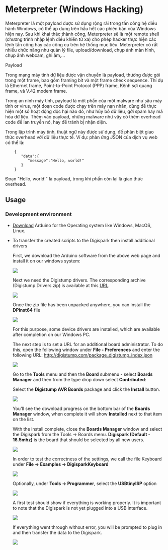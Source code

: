 # Meterpreter (Windows Hacking)
Meterpreter là một payload được sử dụng rộng rãi trong tấn công hệ điều hành Windows, có thể áp dụng trên hầu hết các phiên bản của Windows hiện nay. Sau khi khai thác thành công, Meterpreter sẽ là một remote shell (chương trình nhập lệnh điều khiển từ xa) cho phép hacker thực hiện các lệnh tấn công hay các công cụ trên hệ thống mục tiêu. Meterpreter có rất nhiều chức năng như quản lý file, upload/download, chụp ảnh màn hình, chụp ảnh webcam, ghi âm,... 

Payload

Trong mạng máy tính dữ liệu được vận chuyển là payload, thường được gói trong một frame, bao gồm framing bít và một frame check sequence. Thí dụ là Ethernet frame, Point-to-Point Protocol (PPP) frame, Kênh sợi quang frame, và V.42 modem frame.

Trong an ninh máy tính, payload là một phần của một malware như sâu máy tính or virus, một đoạn code được chạy trên máy nạn nhân, dùng để thực hiện một số hoạt động độc hại nào đó, như hủy bỏ dữ liệu, gởi spam hay mã hóa dữ liệu. Thêm vào payload, những malware như vậy có thêm overhead code để lan truyền nó, hay để tránh bị nhận diện.

Trong lập trình máy tính, thuật ngữ này được sử dụng, để phân biệt giao thức overhead với dữ liệu thực tế. Ví dụ: phản ứng JSON của dịch vụ web có thể là:

```
	{  
	   "data":{  
		  "message":"Hello, world!"
	   }
	}
```

Đoạn "Hello, world!" là payload, trong khi phần còn lại là giao thức overhead.


## Usage
### Development environment
+ [Download](https://www.arduino.cc/en/Main/Software) Arduino for the Operating system like Windows, MacOS, Linux.
+ To transfer the created scripts to the Digispark then install additional drivers
  
  First, we download the Arduino software from the above web page and install it on our windows system:

  ![](https://lh3.googleusercontent.com/odj2U1ZQrqD0mXpMmzRnUz8sdHXRNaIFaKeDKAzboqmRuINsPhK9kauyg5GbwK3PL8E2eTQS1u8MEcdFYbP0_RFnmhhYeprgAuGv-IRE3GnpFXvmxgH_x4NjyJpoP6EKgOocICp-wYOpjVnxTmEgZhCKhvykSKydKFoeD7OkCnbGxq5G-Unsko4QSqxCFPvkgnv94ByGR4mVkItIFKGWLtxZBmj_SvzBEap0UgRg14JEnNTX76lN3_9T-g9LEMmWOMrNNCyoG3O6QP9tdz04KdizNB68qVSQyfkCPlg6PmKKZutRyZ-usyT4x2tT3IGxK0hSVDEyaPh0xQks1jpGNBJokvf-dvZkXL3lSvfxKLjhBpBWwDSwxDAXMJ3TeWVhaCLo7bkVg3hL-_a74j2GeS46cytNnNVRQUURRxKcKSWChDVEeGijhioYnzlRaGDDPJXZmj5tBM73gHQ2m8I2fFmLXituny6q_nJrRvZqKq3yPL2K0jNS1AjwpN1zJDyZd-kMFMD-jypf5FTTykm2GzVOgB6itKL6sjKWW4MwB4KSafb8nW6CFoQQzWTfMjXVVIXPPDAVvXUTizcPpS3V033MfojMgv3o_yH6xyboAEzdWRLtR2HQpChE9MztUm8NbVi_GVFA0ZuxpHv8gywL47bs1rCdQe1n_CGA7pbzrZvbUElFvdOZicoL1jmPnZS0D6qQYCIEFdsk7Pzz=w1024-h341-no)
  
  Next we need the Digistump drivers. The corresponding archive (Digistump.Drivers.zip) is available at this [URL](https://github.com/digistump/DigistumpArduino/releases).

  ![](https://lh3.googleusercontent.com/4JamgKF5LAgKJujv7s1YalKtlG7RgfzAxyA8KynH7D08FRFtFKfk0dLucagdS5-9JPFzaoBH0LeDhy8cO91JsrPG3h2IiXnSKGLUQy4MkiboUyI_HqCEXG4KepFjkRSwvfSI4DYxztM1U0tkd0xSEZWBvLqCAzkpEWAIETzype2bcCHiG9hna3VtcaXy-bM6AnSJgUWsBdSL1VDSwle6XTI10hKhX-psAEfoHbRu8C6XkWRB5pJaO_9tYsD_OH81aUtUYmS2NxOnu5myXm98yccJpoEcPqb_i9sNYQhEc7J9o3CSfXHGtjvE4bqz1Ru7d4hw6EWXAbI3NMZz65qMaPjm8Y2VLnpSKgxw3dXCy70qSHm-ro8EuTH-Ez6DiqdLwMIF4xe1zoLcIcTUkLzOv8OwLYUyeJY0IKHowWSrgtELDvkdIPEVnpAYYH02hfBclwHiTsg5rXRqKaXRgB5nEcpSKu5tdTe5sS8s3KfK1nmv0n2qfj9JHvnrAclxVUSOYjZVk700QIrgxbfzw2eqFIO2NzsImRt40s6GqD_ngVvp4PhJdpaI4Ldgid3vYdRw0OpLZdgp3iU1yJJklgJKOc317J20rLLERDi-vTj413EMa15DfG13obOYXv2DI6OGVZAowrH6TxL7Y52mFgc2HZnjbxjhRpNj1ZLoFx-JRI2vwUxILJUykJvZHMrOqme25A4sOA58al4-WE35=w1003-h606-no)
  
  Once the zip file has been unpacked anywhere, you can install the **DPinst64** file 
  
  ![](https://lh3.googleusercontent.com/239Tk__diAbUZ224zlnYHkFOr1zhSJ0mXUgpZkbawvuB1fi6klzm0gqO64wMx9JaWyb7shZ19urM6pJ4pM3l8HzzSrQvNWJyYUhbcty44oQzxxm_5Q0lPtb8yH9WqYbtxI5czW_d21_14dBS2Z-pGCpMrhCAWVwDCEZD6x9kuUhryH3qbEalof91eiDRL4HQ6FwkDrKFl6IdsM6cEiH_1dsSqssQIBr_B8Rn3eeoqhHXW93URrbcbxUW40Glp58mK4taBYXdeam63f2PGC1Q092PtTuePj01Tav1D8I9Gpd8PSgI9kJzGyQzoGXuXpxhyzyJUzZvXINgL1TBd0gV0IuOYaBplKaUqFVEbTE1L7VqJZYf1qwgtNygKxma10Knb3FTsbC9-BYfiNohHl6K4zTqfmKPlM7QbRgwc9xWfOAeiQpRmtNEJm_Xyl2EvnhHDlPC0rYY3o5Y15o5JwRKivTjq-USO_rGoku4843U5mJhEMr1l9r0xBtow0sqbvmdFhKebkuqBfNUVaFe-EKLXnEgnxfkcH0BY7bx9VKK1ML2BjALtyMrxMqXaxay9rxTsczUEK8RfzJp8jJq2lAH5VEeovjyGsoUhVeTdKiF15v8SG90V8-kiiJVoqmEUy4vwfhVc4dWZKi2guBz5tbUhNlbRFqLdpKTZ4Dj7TIFTRu_fCSKX4RmnoGWnsWcihDYciZMNfd-JyCAcku5=w621-h392-no)
  
  For this purpose, some device drivers are installed, which are available after completion on our Windows PC.
  
  The next step is to set a URL for an additional board administrator. To do this, open the following window under **File - Preferences** and enter the following URL: http://digistump.com/package_digistump_index.json

  ![](https://lh3.googleusercontent.com/1LgNZBzb_481qEJtQFGN0Xwrz6klXFNwTJIkWo_pTpyy4u6meC_fDAaYot9aUoCBKLAg_1Bv8cL2jSkE-iMC2-ZUo1Co1Gxai4gciRHzMjy6Y2VeP87Wu4UFrqE3-usxrsgOsdDrb7R2-YUpIAC9tck9a6sjCZibykLFT-PXL4qQ8eRtSY6R07Xl1z9EZJIVVMc9VoIkQm1nypkVjHd-Sxsy-RrBIXMl4jsO6-H2R_Jn37fycuyPwRyfWfCrf1I8YuEaIMZrwbvcbAO4JIN5xBOROv9AiDE2fMckjJNBH83XPJQksmoWCPO00Mp7ctPwm4SgtR0rbi3QMYY11uyxLHuxRukTMLdwwqPtHO9FgstUAIiLFE0GyfdU4xekWtX-Loi1LT6MytDNNZkhnoS1rDOKbZv75XNwrgXhLpcOUrDGcY5SJpynIbDQPUF_GmkEoVyruANafm6E2D4SFkYTjUxvIIvsTMETB2PrROE_OqflutB7I_S079tcb4U98ElyFBpwCmgCKj_WYWlHbMCjsWpoayMSlG3zRtRns6nMVJXEsVeay73VOXsPuCkciT-hLjp7QyrW2IsPH8JqXjsErIbGrvCMhjf8U5T3qn7rtlRLii1sz5qWGhkW1NTKSJZkoYEJ7n4RIBLP_pdpFlBZIXpQhfVNVmYqayxvsANZbKA6ltI9v7kMR4aTeJaPoBCZAZv2VAuq_Y7Y9Ba8=w734-h481-no)
  
  Go to the **Tools** menu and then the **Board** submenu - select **Boards Manager** and then from the type drop down select **Contributed**:
  
  Select the **Digistump AVR Boards** package and click the **Install** button.
  
  ![](https://lh3.googleusercontent.com/igYWRh-AHoOM9vHI9GEF74JYblzpXknu8YOhofIRY80gUgLUU28hQOyt3_xWxv2gXV5wRjxloHPvhjJ0az1Ya7-CCf4JVcJZe355BnpWiNMwiFte0fwJnwxfcwiyMtpTRY7NVF7q0nfVhcddDPvElWU9yi2wl1-EC5BsbOlVK3w9vxcRECpbgw91F3lRfNdGAq6oqPf2VyrBUJKCe9-Rm7nrbm4zcd8a_-F1xqykfhavPlK6jw8ZF2Dk_YiEgeMisLwfCBWJ3aCVTOE4t6iYElHDu3AtQvdozQVcM9kOqqJFC8EY-JWrKNlkyPGizdyq9AymmXzcXcH-Bw01G5o4uZiXgGvgub5zL8qE-gFxyWRIOQ5QyaWIPU81U5Qo9KV_lLXNROwCB0OCaHUl8iJ7HuMnOqSN_hs8KeiA5n-EvR8AkGl-znD0ylX3Udl5COElB_ZZodKR2VuNn5um3mIpSuR4XP-JmcwDOeYplHtwI7oh43xIOoEQnFiXiGVINbBl49xg-MFOcybBxSyKGRH0s_F0WAIzHBBYz877gfbGNhrVpa_tc-GwZsYITqcolgkonVlGh_03bwg4pMUXCpJtv8WcY82VAVtq0GJjj4LSVV3C-BqTJ4PqGUwVPNUShM7xS1E6p-s_MhLGxMR_cjXJ9-92NK_MqCUAcHSJ9dkoXEsqUnVvimD2wq1XMSBEXOXpHJAlcIw4Lm1NFrGP=w867-h570-no)
  
  You'll see the download progress on the bottom bar of the **Boards Manager** window, when complete it will show **Installed** next to that item on the list.
    
  With the install complete, close the **Boards Manager** window and select the Digispark from the Tools → Boards menu. **Digispark (Default - 16.5mhz)** is the board that should be selected by all new users.
  
  ![](https://lh3.googleusercontent.com/F0ecBkr_4FhgdVQdYCNMn3xAw29gAFKhHNIV5JoPbO5s2oZNaeSCX4iQ8cirlpwed78xCUjDyrStlgWaTJBjH_nXfN9zHY4D0TnEhFHLt8sRJ7sqRZnMGqSaSEOvt3PyebiL7Nrzevhst7hbH4dbGQhSfTrPZFhAc7KwK239kHM_uLrDBE1OGJ_pvxDlGj_3Qo6_YO8gShAM5gEhdzOL6wA7fYC-6FiddklW5qQCT29tm73rrO3aBTsGASdtSY8WMNEkXL4EdZzMCjNxHDeZOiX6mlJvYZAiNQwkBtloXrbjmNpOBo6GCkD-gDEU7fcOVaiUcoVwIki5QRVup4efb8R0T-JvTmZZ_iJIU0PfM1kZyXGW5shvT_Fctb4YBg8CXw7RKV88q_N_fSxbchurkNwARRIirUDVtkoCe7jFlDKSkCAuXPm3lvMmjsvL5WWjuS5keZ6DnEeMdPbbxFQLn3Hodr5QweJmoRQGRZ0fS3E7cv41Otf1C8Dw738f2oCj0OxbSr3NFT7vtP7Ci1Ks5ELSvNNGtsWEV1VWmIxd7AIgJBxmZEfWQI0u2kji2xJ9O1-L8gacxOJ_wrIojrGV2NeVtJCkj99owQFAAl_licQDluoccGzLxN3f6JLABP-tsREoyujegrtJpHCVjCLWHrra9kwVrE10Gu0aBOYLwSe363nJoknZxHrwUGb8qKf_M6mI94xjRvaP5Buj=w683-h587-no)
  
  In order to test the correctness of the settings, we call  the file Keyboard under **File -> Examples -> DigisparkKeyboard**
   
  ![](https://lh3.googleusercontent.com/2TjdKJIvuMa7uSXPUUVrhfS66btEI6NR8I9XEMq_hPCi7pRYlVzhp3b9XPF5YwvsR0u9apcbuOnjc4kk7-3szQza3lQY75SINnDsnE9Gyjwsxqdg_VK3VC4b6LIYveD2dD33S7Z9tmSSk8-kc0ydVjRuXSwVOThYXiKOwXOR6-TdtyspKBQJzY893fopGZOlZcZ86H-wAQLSpmRg5RV0NFwrKRm6EBNeQb5WGWxv7pFLmxVyT7Gugx6FJkcfuNYTqCGiu7v5Bb5BUwzfZSiZgrnzBxA6JcvUamlx4Zmg02tqJzXXnBOxPRgBwCJMgNAgTd11CWYqKh5NdbGES9PGvTFXuyDwpcZvDbatX5mHN4XuROa3ZZAmC0QG_GIDnl0faqa2-sIlpUKf5u_G4mK3hGpwcMnpyFhG4E-OD4lIm5EmMVOJZbJf9IBRKsivV_atry3t4JpfRMTCN7sa1-SwGBverOUgtBpZrpIs84h-p8yWC6Q4vB9cU6xvFc4JoI8VXWNH3_tW62aChh4JI0OwFqq6oXFM0MYtItv5dT6GTJJe5HQNoImfBQs1S951EGMLQvdwgu20WGtNZvEbcuHuM8n7ZGMjPcnQ-0WCdKNoMka89RxGsTpCAHrYK1MBoCgmHMaaj7eG5sHlHFAh_bJnPnWkpiG0pPQA82oWSTs5794UzWuXEIaZW5UkE8vkr8VAp3cbvC8ItjYInpQO=s300-no)
   
  Optionally, under **Tools -> Programmer**, select the **USBtinyISP** option
  
  ![](https://lh3.googleusercontent.com/mWS2YCrw_En94qSDm5jZkERppwahbrEFMOspPFKGP3y-9o2sS5kc3ae-LUrExlXAwA_c0v6ETRDWkDna0eYpZjlJ6E1WJ8Ec709QohjJZzjbwp46IIA9jubgQGKWsCH_rVNp1BdAlSUZDAsQTY4FlvMBzpYARliSFJOtJz50Yg9GMmq0ZrvsiCTBy0nczhbUvE-PXFSWccjhGfjWF43_yq6NDy3pEIm4RhQW_C-1bDeAIgDKaVofZDNWx-C_ebWLEBhSo0cx_MZWyv7qkU0WCZkLrApWveN05TM-L7kwR3KR3OF5xTvrku1nQwrwjytQtLvsLPFUW5SCh6IBPP7A0EjW8lR3WxpWfA0NaE6rE3V7m--9qp6El9C9WVh33Qc0t6sC8s_28_J0orZ5EMjCzz7v3bvWj_YzE-qomXINx8WWxrx-vlZWOz9i0i5CFIpXwqBLzrmMaRgSWQqPjKRIm5RC6IWOjz2KqzuIRQ9Y9mOX5gewxgKuzen_wrlJhYhCc3NxnhZrSQRCmjN9RSg41b9Pv57nlYx2WE4m3sYkOkor9gM2xYUkhqSeUtwb5568v3_mBgua0aK_w_2Esz40vegoujhYqe_XYV4Nn4kfmY95S0nwdgmtyD0XKv3bpslKdzpUIxIUcbCujw8LutfncV0Q6j-gvFiB4R0c_6yWGyn0YT99WvmPNZ3efSJNRjkPEzR_mSXyCxhHXS8F=w300-h209-no)
  
  A first test should show if everything is working properly. It is important to note that the Digispark is not yet plugged into a USB interface. 

  ![](https://lh3.googleusercontent.com/Mx3W28Hi5DxPf0Q8NWbSCz6FODYXOGHafD-pra0GGlFebEJJ8ry19by3VCv-ekiHInVmK-aiMoNRugclFZ-a-3A2jdQcwyMtJjYDLFHAsvKYi8V2eSMqyHpJ-syV4IynN1WaJqf6NBzwUg8MNwjGMXhOLpJPQfIoV7v6PisrrIjF0tW8mxE4TeVTbFoatgLthR-sr5WMTfmzK0gqKqfX_pQ002s23Jo4dgPPahzFm4WojFsnBsahJteTl92rQlKIbJnwd304JpkCip2ibHHhSaTZeFsMWPuQVu18dfcjSZGAoJfHGhaEdaIL_fGqXjmbmlk6kdYudl9Sxn66oISA7XqjpSbdRmVRdPeSCWa5EVkQ7g5n6oW44ox7jSGgDsr3Pwv51TTupo1IS0l37l_Hj8xWHD16-v3EF19a5LQak_GVgPmC5U4wwzwHpNdwkKk16KuHM2xH3Y5Dii2oz9eug-QwUEILyYShVwoiNUp0G2o5oYHIcsCKtQoRrSxjcLeOf8RiIPu_Kqjfrj327PXypp4dbl4eNeVNOLAHPCAst16H1Sade6n3GMlilSbmW2fcg3XD98so8AjVxd1V7eIBm9ROwUaezS_hDHFC0Wbi1pdcAbx6rhgy5cXvNnwlU-IY08H_EVzgW3fziXvBd4vF-3DUnvuhmLAGjv8lIGR6vml_ItPAPF9romJRQS2eJVWPGEg7mEi2XAJ7qgZd=s300-no)
  
  If everything went through without error, you will be prompted to plug in and then transfer the data to the Digispark.
  
  ![](https://lh3.googleusercontent.com/iVUCSK2dUSJyv4Ugc9qsguinDsO1R12QwK63UjkKQV6oiPYxUyy_A5oglYFCM_Qk1WjItuKG6bdGT5OJaQHbKeiVqcXLYuQPWSt9Nxoob4FR8v1FjTaiux1-WS9qq20JJH-mrGhWygAq51D3QaLTfXb0AvRlE2VpXgsOSYVOdKIw4I6MAZcTnuY8pOG4QlDBCRy7MB1BJxX7132tksyVkVsAdIT8Vp-a8QaWWJ59FOb8ZntuTEVcoPLCjVA5LgM6ZjI7pU-AM3aesmT7vfCiW_lnCBMyvl4c3p1OMNSmIeZjD9DtjY6mJsiaORNr9P8FvgXiY9yLIXNKzUdMyFhv5nE7l0oUC7hF_Cu8MMwXHupjf8PsjSrRVhA8MKov4UoKwEOcAwU6EeXRTvCrqSnbjMtGnL0DEo2fr5m9pISqbwxBfIYrA7aNreKvN_21-d4gLEFq_Jb43T5ADLzPQEueOKW3lLwn7Dhlqz8q8cQ6n2PJCqTyR20rIELcpQ7Nwe1qff0Xc_fq0Hkenp6P5coSivQErKrRq9R2-WHoedSTnAFWy43Usrv2Fh2gB57XTFeI4OU1RdUJ4H7XKosjoYz7lBX5dJFsxOS3i4rioTGEVP7fSoBjWifvBny56crZPWJuvFfoNevqYnLk2fhJBhod6eYfbUG37GexcLvaIWkWTu63Oe-04wpJoRpFKNHoA0gC_ZsnxLLfg020wE4U=w250-h300-no)
 

